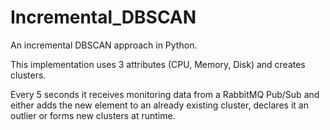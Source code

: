 # Incremental_DBSCAN
An incremental DBSCAN approach in Python. 

This implementation uses 3 attributes (CPU, Memory, Disk) and creates clusters. 

Every 5 seconds it receives monitoring data from a RabbitMQ Pub/Sub and either adds the new element to an already existing cluster, declares it an outlier or forms new clusters at runtime. 
